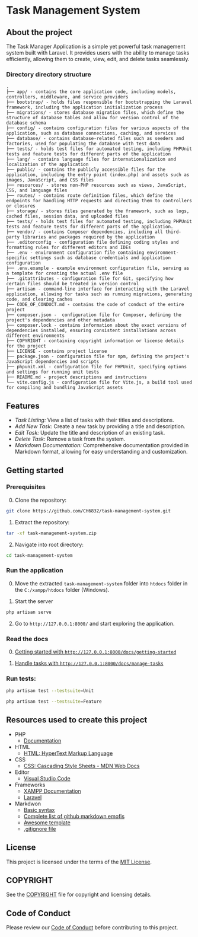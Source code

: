 # Task Management System

## About the project

The Task Manager Application is a simple yet powerful task management system built with Laravel. It provides users with the ability to manage tasks efficiently, allowing them to create, view, edit, and delete tasks seamlessly.

### Directory directory structure

    .
    ├── app/ - contains the core application code, including models, controllers, middleware, and service providers
    ├── bootstrap/ - holds files responsible for bootstrapping the Laravel framework, including the application initialization process
    ├── migrations/ - stores database migration files, which define the structure of database tables and allow for version control of the database schema
    ├── config/ - contains configuration files for various aspects of the application, such as database connections, caching, and services
    ├── database/ - contains database-related files such as seeders and factories, used for populating the database with test data
    ├── tests/ - holds test files for automated testing, including PHPUnit tests and feature tests for different parts of the application
    ├── lang/ - contains language files for internationalization and localization of the application
    ├── public/ - contains the publicly accessible files for the application, including the entry point (index.php) and assets such as images, JavaScript, and CSS files
    ├── resources/ - stores non-PHP resources such as views, JavaScript, CSS, and language files
    ├── routes/ - contains route definition files, which define the endpoints for handling HTTP requests and directing them to controllers or closures
    ├── storage/ - stores files generated by the framework, such as logs, cached files, session data, and uploaded files
    ├── tests/ - holds test files for automated testing, including PHPUnit tests and feature tests for different parts of the application.
    ├── vendor/ - contains Composer dependencies, including all third-party libraries and packages required by the application
    ├── .editorconfig - configuration file defining coding styles and formatting rules for different editors and IDEs
    ├── .env - environment configuration file containing environment-specific settings such as database credentials and application configuration
    ├── .env.example - example environment configuration file, serving as a template for creating the actual .env file
    ├── .gitattributes - configuration file for Git, specifying how certain files should be treated in version control
    ├── artisan - command-line interface for interacting with the Laravel application, allowing for tasks such as running migrations, generating code, and clearing caches
    ├── CODE_OF_CONDUCT.md - contains the code of conduct of the entire project
    ├── composer.json -  configuration file for Composer, defining the project's dependencies and other metadata
    ├── composer.lock - contains information about the exact versions of dependencies installed, ensuring consistent installations across different environments
    ├── COPYRIGHT - containing copyright information or license details for the project
    ├── LICENSE - contains project license
    ├── package.json - configuration file for npm, defining the project's JavaScript dependencies and scripts
    ├── phpunit.xml - configuration file for PHPUnit, specifying options and settings for running unit tests
    ├── README.md - project descriptions and instructions
    └── vite.config.js - configuration file for Vite.js, a build tool used for compiling and bundling JavaScript assets

## Features

* _Task Listing:_ View a list of tasks with their titles and descriptions.
* _Add New Task:_ Create a new task by providing a title and description.
* _Edit Task:_ Update the title and description of an existing task.
* _Delete Task:_ Remove a task from the system.
* _Markdown Documentation:_ Comprehensive documentation provided in Markdown format, allowing for easy understanding and customization.

## Getting started

### Prerequisites

0. Clone the repository:

```sh
git clone https://github.com/CH6832/task-management-system.git
```

1. Extract the repository:

```sh
tar -xf task-management-system.zip
```

2. Navigate into root directory:

```sh
cd task-management-system
```

### Run the application

0. Move the extracted `task-management-system` folder into `htdocs` folder in the `C:/xampp/htdocs` folder (Windows).

1. Start the server

```sh
php artisan serve
```

2. Go to `http://127.0.0.1:8000/` and start exploring the application.

### Read the docs

0. [Getting started with `http://127.0.0.1:8000/docs/getting-started`](resources/docs/getting-started.md)

1. [Handle tasks with `http://127.0.0.1:8000/docs/manage-tasks`](resources/docs/manage-tasks.md)

### Run tests:

```sh
php artisan test --testsuite=Unit
```

```sh
php artisan test --testsuite=Feature
```

## Resources used to create this project

* PHP
  * [Documentation](https://www.php.net/docs.php)
* HTML
  * [HTML: HyperText Markup Language](https://developer.mozilla.org/en-US/docs/Web/HTML)
* CSS
  * [CSS: Cascading Style Sheets - MDN Web Docs](https://developer.mozilla.org/en-US/docs/Web/CSS?retiredLocale=de)
* Editor
  * [Visual Studio Code](https://code.visualstudio.com/)
* Frameworks
  * [XAMPP Documentation](https://www.apachefriends.org/docs/)
  * [Laravel](https://laravel.com/docs/11.x)
* Markdwon
  * [Basic syntax](https://www.markdownguide.org/basic-syntax/)
  * [Complete list of github markdown emofis](https://dev.to/nikolab/complete-list-of-github-markdown-emoji-markup-5aia)
  * [Awesome template](http://github.com/Human-Activity-Recognition/blob/main/README.md)
  * [.gitignore file](https://git-scm.com/docs/gitignore)

## License

This project is licensed under the terms of the [MIT License](LICENSE).

## COPYRIGHT

See the [COPYRIGHT](COPYRIGHT) file for copyright and licensing details.

## Code of Conduct

Please review our [Code of Conduct](CODE_OF_CONDUCT.md) before contributing to this project.
